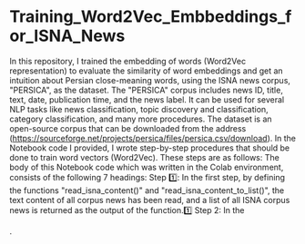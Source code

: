 # Training_Word2Vec_Embbeddings_for_ISNA_News
In this repository, I trained the embedding of words (Word2Vec representation) to evaluate the similarity of word embeddings and get an intuition about Persian close-meaning words, using the ISNA news corpus, "PERSICA", as the dataset. The "PERSICA" corpus includes news ID, title, text, date, publication time, and the news label. It can be used for several NLP tasks like news classification, topic discovery and classification, category classification, and many more procedures.
The dataset is an open-source corpus that can be downloaded from the address (https://sourceforge.net/projects/persica/files/persica.csv/download). In the Notebook code I provided, I wrote step-by-step procedures that should be done to train word vectors (Word2Vec). These steps are as follows:
The body of this Notebook code which was written in the Colab environment, consists of the following 7 headings:
Step 1️⃣: In the first step, by defining the functions "read_isna_content()" and "read_isna_content_to_list()", the text content of all corpus news has been read, and a list of all ISNA corpus news is returned as the output of the function.1️⃣
Step 2: In the 


.
